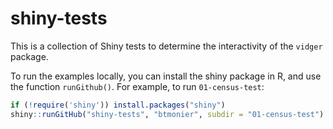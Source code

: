 # shiny-tests

This is a collection of Shiny tests to determine the interactivity of the `vidger` package.

To run the examples locally, you can install the shiny package in R, and use the function `runGithub()`. For example, to run `01-census-test`:

``` r
if (!require('shiny')) install.packages("shiny")
shiny::runGitHub("shiny-tests", "btmonier", subdir = "01-census-test")
```